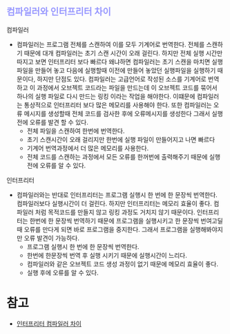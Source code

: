 ## __<span style="color:#9999ff">컴파일러와 인터프리터 차이</span>__
컴파일러
- 컴파일러는 프로그램 전체를 스캔하여 이를 모두 기계어로 번역한다. 전체를 스캔하기 때문에 대개 컴파일러는 초기 스캔 시간이 오래 걸린다. 하지만 전체 실행 시간만 따지고 보면 인터프리터 보다 빠르다 왜냐하면 컴파일러는 초기 스캔을 마치면 실행파일을 만들어 놓고 다음에 실행할때 이전에 만들어 놓았던 실행파일을 실행하기 때문이다, 하지만 단점도 있다. 컴파일러는 고급언어로 작성된 소스를 기계어로 번역하고 이 과정에서 오브젝트 코드라는 파일을 만드는데 이 오브젝트 코드를 묶어서 하나의 실행 파일로 다시 만드는 링킹 이라는 작업을 해야한다. 이떄문에 컴파일러는 통상적으로 인터프리터 보다 많은 메모리를 사용해야 한다. 또한 컴파일러는 오류 메시지를 생성할때 전체 코드를 검사한 후에 오류메시지를 생성한다 그래서 실행 전에 오류를 발견 할 수 있다.
  - 전체 파일을 스캔하여 한번에 번역한다.
  - 초기 스캔시간이 오래 걸리지만 한번에 실행 파일이 만들어지고 나면 빠르다
  - 기계어 번역과정에서 더 많은 메모리를 사용한다.
  - 전체 코드를 스캔하는 과정에서 모든 오류를 한꺼번에 출력해주기 때문에 실행전에 오류를 알 수 있다.

인터프리터
- 컴파일러와는 반대로 인터프리터는 프로그램 실행시 한 번에 한 문장씩 번역한다. 컴파일러보다 실행시간이 더 걸린다. 하지만 인터프리터는 메모리 효율이 좋다. 컴파일러 처럼 목적코드를 만들지 않고 링킹 과정도 거치지 않기 때문이다. 인터프리터는 한번에 한 문장씩 번역하기 때문에 프로그램을 실행시키고 한 문장씩 번여고딜때 오류를 만다게 되면 바로 프로그램을 중지한다. 그래서 프로그램을 실행해봐야지만 오류 발견이 가능하다.
  - 프로그램 실행시 한 번에 한 문장씩 번역한다.
  - 한번에 한문장씩 번역 후 실행 시키기 때문에 실행시간이 느리다.
  - 컴파일러와 같은 오브젝트 코드 생성 과정이 없기 때문에 메모리 효율이 좋다.
  - 실행 후에 오류를 알 수 있다.
  
# 참고
- [인터프리터 컴파일러 차이](https://velog.io/@jhur98/%EC%BB%B4%ED%8C%8C%EC%9D%BC%EB%9F%ACcompiler%EC%99%80-%EC%9D%B8%ED%84%B0%ED%94%84%EB%A6%AC%ED%84%B0interpreter%EC%9D%98-%EC%B0%A8%EC%9D%B4)